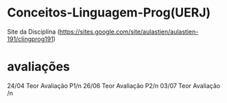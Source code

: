# Conceitos-Linguagem-Prog(UERJ)

Site  da Disciplina  (https://sites.google.com/site/aulastien/aulastien-191/clingprog191)

# avaliações
24/04 Teor Avaliação P1/n
26/06 Teor Avaliação P2/n
03/07 Teor Avaliação /n
